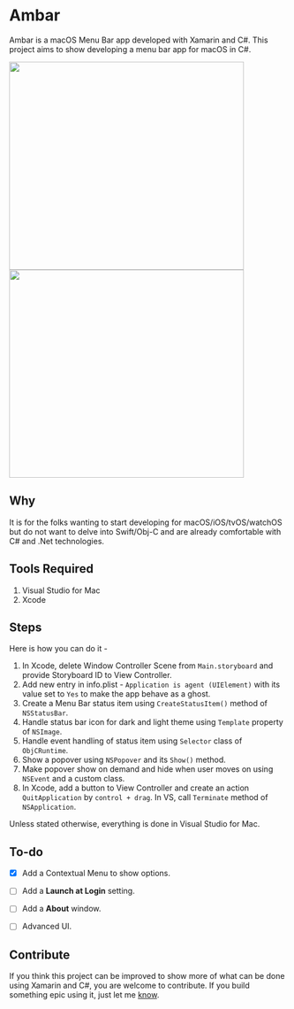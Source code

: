 # Ambar
Ambar is a macOS Menu Bar app developed with Xamarin and C#. This project aims to show developing a menu bar app for macOS in C#.

<img src="https://qd31ya-sn3301.files.1drv.com/y4mv06yfcD8ljmfYDwNQfAbD0gepsrIIU51habSGhFbIYxFYW5Os7lZhuttsP9rErl6yKPCIAlCUMfwurc8lmw5WE4DxEtjo-QMxcxExjMU4B6VRUBTvVpjZX7hcHG7KmuyKD_nkvEZNWLJfaoHgIo5YplkmGPMjRR330D656Hr7lfOsRs_8BzlzPEwYojnnGbkL7dtyu58O4cc_cUvvPi1NQ?width=778&height=688&cropmode=none" width="425" height="376" />    <img src="https://pz3sya-sn3301.files.1drv.com/y4mT5cC-Z4h5vCKVvQZ81wOHZPtIfK8ptpzeuYLkGUMBZ-sjthSpnm1eleUUvaKOacmsU9oXD9laGswzsRYKcd0msIn6QQIzuZeHj71nUevzDAKg6APY3cWwa_PswMXD7WDAmtPJBYs87yywL60WusIdAvM0p0enEkEiM4aR_aZSah51PFbqFZ_8I2mJ3e3OP-3yCkYcvsUhwF-yt-Jf8Dnig?width=768&height=690&cropmode=none" width="425" height="376" />

## Why
It is for the folks wanting to start developing for macOS/iOS/tvOS/watchOS but do not want to delve into Swift/Obj-C and are already comfortable with C# and .Net technologies. 


## Tools Required
1. Visual Studio for Mac
2. Xcode


## Steps
Here is how you can do it - 
1. In Xcode, delete Window Controller Scene from `Main.storyboard` and provide Storyboard ID to View Controller.
2. Add new entry in info.plist - `Application is agent (UIElement)` with its value set to `Yes` to make the app behave as a ghost.
3. Create a Menu Bar status item using `CreateStatusItem()` method of `NSStatusBar`.
4. Handle status bar icon for dark and light theme using `Template` property of `NSImage`.
5. Handle event handling of status item using `Selector` class of `ObjCRuntime`.
6. Show a popover using `NSPopover` and its `Show()` method.
7. Make popover show on demand and hide when user moves on using `NSEvent` and a custom class.
8. In Xcode, add a button to View Controller and create an action `QuitApplication` by `control + drag`. In VS, call `Terminate` method of `NSApplication`.

Unless stated otherwise, everything is done in Visual Studio for Mac.


## To-do
- [x] Add a Contextual Menu to show options.
- [ ] Add a **Launch at Login** setting.
- [ ] Add a **About** window.
- [ ] Advanced UI.


## Contribute
If you think this project can be improved to show more of what can be done using Xamarin and C#, you are welcome to contribute. If you build something epic using it, just let me [know](https://twitter.com/AnaghSharma).
